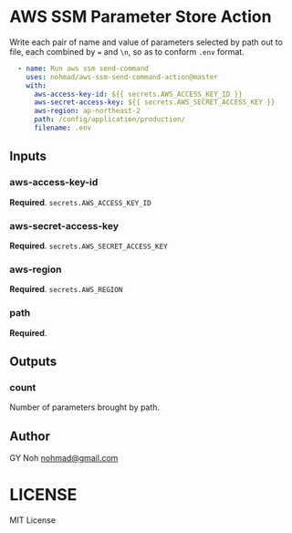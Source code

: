 # AWS SSM Parameter Store Action

Write each pair of name and value of parameters selected by path out to file, each combined by `=` and `\n`, so as to conform `.env` format.

```yml
  - name: Run aws ssm send-command
    uses: nohmad/aws-ssm-send-command-action@master
    with:
      aws-access-key-id: ${{ secrets.AWS_ACCESS_KEY_ID }}
      aws-secret-access-key: ${{ secrets.AWS_SECRET_ACCESS_KEY }}
      aws-region: ap-northeast-2
      path: /config/application/production/
      filename: .env
```

## Inputs

### aws-access-key-id

**Required**. `secrets.AWS_ACCESS_KEY_ID`

### aws-secret-access-key

**Required**. `secrets.AWS_SECRET_ACCESS_KEY`

### aws-region

**Required**. `secrets.AWS_REGION`

### path

**Required**.

## Outputs

### count

Number of parameters brought by path.

## Author

GY Noh <nohmad@gmail.com>

# LICENSE

MIT License
